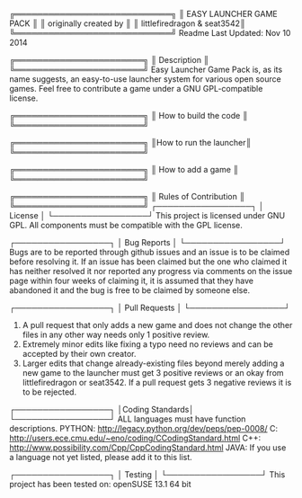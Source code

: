 ╔════════════════════════════╗
║  EASY LAUNCHER GAME PACK   ║
║    originally created by   ║
║ littlefiredragon & seat3542║
╚════════════════════════════╝
Readme Last Updated: Nov 10 2014

╔═══════════════════════╗
║      Description      ║
╚═══════════════════════╝
Easy Launcher Game Pack is, as its name suggests, an easy-to-use launcher
system for various open source games. Feel free to contribute a game under
a GNU GPL-compatible license.

╔═══════════════════════╗
║ How to build the code ║
╚═══════════════════════╝


╔═══════════════════════╗
║How to run the launcher║
╚═══════════════════════╝


╔═══════════════════════╗
║   How to add a game   ║
╚═══════════════════════╝


╔═══════════════════════╗
║ Rules of Contribution ║
╚═══════════════════════╝
 ┌─────────────────┐
 │     License     │
 └─────────────────┘
 This project is licensed under GNU GPL. All components must be compatible
 with the GPL license.

 ┌─────────────────┐
 │   Bug Reports   │
 └─────────────────┘
 Bugs are to be reported through github issues and an issue is to be 
 claimed before resolving it. If an issue has been claimed but the one who
 claimed it has neither resolved it nor reported any progress via comments
 on the issue page within four weeks of claiming it, it is assumed that
 they have abandoned it and the bug is free to be claimed by someone else.

 ┌─────────────────┐
 │  Pull Requests  │
 └─────────────────┘
1. A pull request that only adds a new game and does not change the 
   other files in any other way needs only 1 positive review.
2. Extremely minor edits like fixing a typo need no reviews and can be
   accepted by their own creator.
3. Larger edits that change already-existing files beyond merely adding
   a new game to the launcher must get 3 positive reviews or an okay from
   littlefiredragon or seat3542. If a pull request gets 3 negative reviews
   it is to be rejected.

 ┌─────────────────┐
 │Coding  Standards│
 └─────────────────┘
 ALL languages must have function descriptions.
   PYTHON: http://legacy.python.org/dev/peps/pep-0008/
   C:      http://users.ece.cmu.edu/~eno/coding/CCodingStandard.html
   C++:    http://www.possibility.com/Cpp/CppCodingStandard.html
   JAVA:
 If you use a language not yet listed, please add it to this list.

 ┌─────────────────┐
 │     Testing     │
 └─────────────────┘
 <standards go here>
 This project has been tested on:
	openSUSE 13.1 64 bit